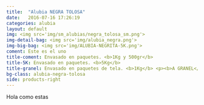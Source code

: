 ```yaml
---
title:  "Alubia NEGRA TOLOSA"
date:   2016-07-16 17:26:19
categories: alubia
layout: default
img: <img src='img/sm_alubias/negra_tolosa_sm.png'>
img-detail-bag: <img src='img/alubia_negra.png'>
img-big-bag: <img src='img/ALUBIA-NEGRITA-5K.png'>
coment: Este es el uno
title-coment: Envasado en paquetes. <b>1Kg y 500gr</b>
title-5K: Envasado en paquetes. <b>5Kg</b>
title-granel: Envasado en paquetes de tela. <b>1Kg</b> <p><b>A GRANEL</b><br> Envasado en sacos de <b>10Kg, 25Kg y bolsa de 5Kg</b> 
bg-class: alubia-negra-tolosa 
side: products-right
---
```


Hola como estas